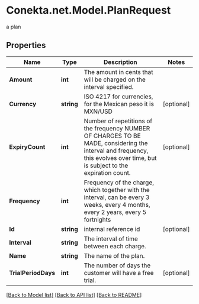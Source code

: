 # Conekta.net.Model.PlanRequest
a plan

## Properties

Name | Type | Description | Notes
------------ | ------------- | ------------- | -------------
**Amount** | **int** | The amount in cents that will be charged on the interval specified. | 
**Currency** | **string** | ISO 4217 for currencies, for the Mexican peso it is MXN/USD | [optional] 
**ExpiryCount** | **int** | Number of repetitions of the frequency NUMBER OF CHARGES TO BE MADE, considering the interval and frequency, this evolves over time, but is subject to the expiration count. | [optional] 
**Frequency** | **int** | Frequency of the charge, which together with the interval, can be every 3 weeks, every 4 months, every 2 years, every 5 fortnights | 
**Id** | **string** | internal reference id | [optional] 
**Interval** | **string** | The interval of time between each charge. | 
**Name** | **string** | The name of the plan. | 
**TrialPeriodDays** | **int** | The number of days the customer will have a free trial. | [optional] 

[[Back to Model list]](../README.md#documentation-for-models) [[Back to API list]](../README.md#documentation-for-api-endpoints) [[Back to README]](../README.md)

